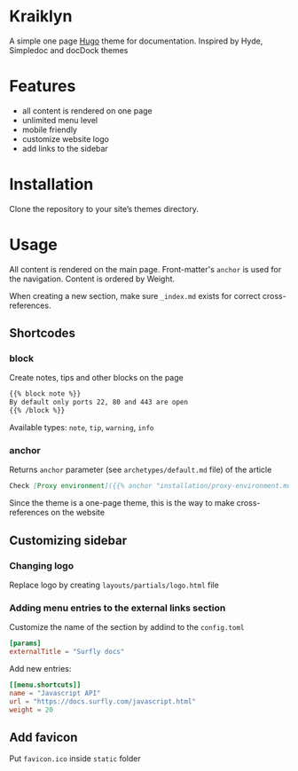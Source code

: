 Kraiklyn
=====

A simple one page [Hugo](https://gohugo.io/) theme for documentation. Inspired by Hyde, Simpledoc and docDock themes

# Features
 - all content is rendered on one page
 - unlimited menu level
 - mobile friendly
 - customize website logo
 - add links to the sidebar

# Installation
Clone the repository to your site’s themes directory.

# Usage
All content is rendered on the main page. Front-matter's `anchor` is used for the navigation. Content is ordered by Weight.

When creating a new section, make sure `_index.md` exists for correct cross-references.

## Shortcodes

### block
Create notes, tips and other blocks on the page
```markdown
{{% block note %}}
By default only ports 22, 80 and 443 are open
{{% /block %}}
```

Available types: `note`, `tip`, `warning`, `info`

### anchor
Returns `anchor` parameter (see `archetypes/default.md` file) of the article
```markdown
Check [Proxy environment]({{% anchor "installation/proxy-environment.md" %}}) section
```
Since the theme is a one-page theme, this is the way to make cross-references on the website

## Customizing sidebar

### Changing logo
Replace logo by creating `layouts/partials/logo.html` file

### Adding menu entries to the external links section
Customize the name of the section by addind to the `config.toml`
```toml
[params]
externalTitle = "Surfly docs"
```

Add new entries:
```toml
[[menu.shortcuts]]
name = "Javascript API"
url = "https://docs.surfly.com/javascript.html"
weight = 20
```

## Add favicon
Put `favicon.ico` inside `static` folder
